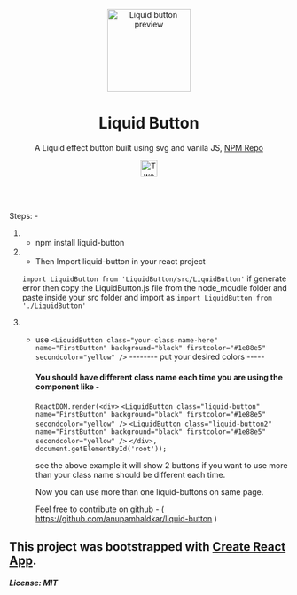 <p align="center"><a href="https://github.com/anupamhaldkar/liquid-button"><img src="https://user-images.githubusercontent.com/48323127/93660421-56ece880-fa6c-11ea-82f2-49d39d288c1f.gif" alt="Liquid button preview" height="150"/></a></p>
<h1 align="center">Liquid Button</h1>
<p align="center">A Liquid effect button built using svg and vanila JS, <a href="https://www.npmjs.com/package/liquid-button">NPM Repo</a></p>

<p align="center">
    <a href="https://twitter.com/intent/tweet?text=A Liquid effect button built uisng svg and vanila JS.&url=https://github.com/anupamhaldkar/liquid-button&hashtags=javascript,opensource,js,webdev,developers,npm,svg,vanillaJS"><img src="http://randojs.com/images/tweetShield.svg" alt="Tweet" height="30"/></a>
</p><br/><br/>

Steps: -
1. - npm install liquid-button
2. - Then Import liquid-button in your react project

    `import LiquidButton from 'LiquidButton/src/LiquidButton'` if generate error then copy the LiquidButton.js file from the node_moudle folder and paste inside your src folder and import as `import LiquidButton from './LiquidButton' `

3. - use ` <LiquidButton class="your-class-name-here" name="FirstButton" background="black" firstcolor="#1e88e5" secondcolor="yellow" /> `
     -------- put your desired colors -----

     #### You should have different class name each time you are using the component like -
     `ReactDOM.render(<div>`
     `<LiquidButton class="liquid-button" name="FirstButton" background="black" firstcolor="#1e88e5" secondcolor="yellow" />`
     `<LiquidButton class="liquid-button2" name="FirstButton" background="black" firstcolor="#1e88e5" secondcolor="yellow" />`
     `</div>, document.getElementById('root'));`

     see the above example it will show 2 buttons if you want to use more than your class name should be different each time.

     Now you can use more than one liquid-buttons on same page.

     Feel free to contribute on github - ( https://github.com/anupamhaldkar/liquid-button )

## This project was bootstrapped with [Create React App](https://github.com/facebook/create-react-app).

##### License: MIT
